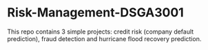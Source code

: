 # Risk-Management-DSGA3001

This repo contains 3 simple projects: credit risk (company default prediction), fraud detection and hurricane flood recovery prediction.
